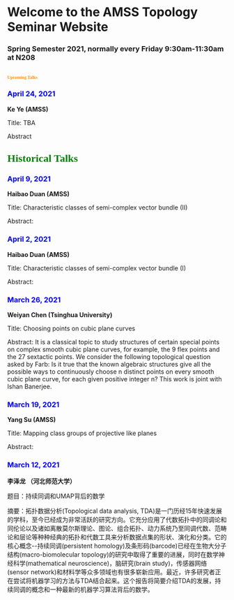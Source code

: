 # Welcome to the AMSS Topology Seminar Website 

### Spring Semester 2021, normally every Friday 9:30am-11:30am at N208 

## <font face="黑体" color=#FF8C00 size=1>Upcoming Talks</font>

### <font color=blue>April 24, 2021</font>
**Ke Ye (AMSS)**

Title: TBA

Abstract


## <font face="黑体" color=green size=5>Historical Talks</font>

### <font color=blue>April 9, 2021</font>
**Haibao Duan (AMSS)**

Title: Characteristic classes of semi-complex vector bundle (II)

Abstract:


### <font color=blue>April 2, 2021</font>
**Haibao Duan (AMSS)**

Title: Characteristic classes of semi-complex vector bundle (I)

Abstract:

### <font color=blue>March 26, 2021</font>
**Weiyan Chen (Tsinghua University)**

Title: Choosing points on cubic plane curves

Abstract: It is a classical topic to study structures of certain special points on complex smooth cubic plane curves, for example, the 9 flex points and the 27 sextactic points. We consider the following topological question asked by Farb: Is it true that the known algebraic structures give all the possible ways to continuously choose n distinct points on every smooth cubic plane curve, for each given positive integer n? This work is joint with Ishan Banerjee.


### <font color=blue>March 19, 2021</font>
**Yang Su (AMSS)**

Title: Mapping class groups of projective like planes

Abstract:


### <font color=blue>March 12, 2021</font>
**李泽龙 （河北师范大学）**

题目：持续同调和UMAP背后的数学

摘要：拓扑数据分析(Topological data analysis, TDA)是一门历经15年快速发展的学科，至今已经成为非常活跃的研究方向。它充分应用了代数拓扑中的同调论和同伦论以及诸如离散莫尔斯理论、图论、组合拓扑、动力系统乃至同调代数、范畴论和层论等种种经典的拓扑和代数工具来分析数据点集的形状、演化和分类。它的核心概念--持续同调(persistent homology)及条形码(barcode)已经在生物大分子结构(macro-biomolecular topology)的研究中取得了重要的进展，同时在数学神经科学(mathematical neuroscience)，脑研究(brain study)，传感器网络(sensor network)和材料学等众多领域也有很多崭新应用。最近，许多研究者正在尝试将机器学习的方法与TDA结合起来。这个报告将简要介绍TDA的发展，持续同调的概念和一种最新的机器学习算法背后的数学。


